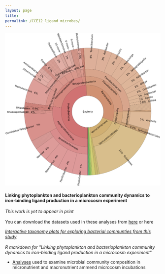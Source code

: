 ```yaml
---
layout: page
title: 
permalink: /CCE12_ligand_microbes/
---
```

![desk](/images/HighFeA.svg)
#### Linking phytoplankton and bacterioplankton community dynamics to iron-binding ligand production in a microcosm experiment
*This work is yet to appear in print*
<br><br>
You can download the datasets used in these analyses from [here](/files/Fe_incubation_community_data.tar.gz) or here


[*Interactive taxonomy plots for exploring bacterial communties from this study*](/kronatools/HighLowFe_treatments_taxonomy.html)
<br><br>
*R markdown for "Linking phytoplankton and bacterioplankton community dynamics to iron-binding ligand production in a microcosm experiment"*

* [Analyses](/R_markdown/CCE12_community_data.html) used to examine microbial community composition in micronutrient and macronutrient ammend microcosm incubations



